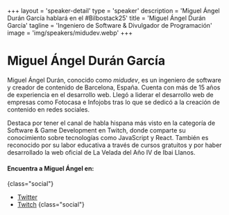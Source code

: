 +++
layout = 'speaker-detail'
type = 'speaker'
description = 'Miguel Ángel Durán García hablará en el #Bilbostack25'
title = 'Miguel Ángel Durán García'
tagline = 'Ingeniero de Software & Divulgador de Programación'
image = 'img/speakers/midudev.webp'
+++

# Miguel Ángel Durán García

Miguel Ángel Durán, conocido como *midudev*, es un ingeniero de software y creador de contenido de Barcelona, España. Cuenta con más de 15 años de experiencia en el desarrollo web. Llegó a liderar el desarrollo web de empresas como Fotocasa e Infojobs tras lo que se dedicó a la creación de contenido en redes sociales.

Destaca por tener el canal de habla hispana más visto en la categoría de Software & Game Development en Twitch, donde comparte su conocimiento sobre tecnologías como JavaScript y React. También es reconocido por su labor educativa a través de cursos gratuitos y por haber desarrollado la web oficial de La Velada del Año IV de Ibai Llanos.

#### Encuentra a Miguel Ángel en:

{class="social"}
* [Twitter](https://x.com/midudev)
* [Twitch](https://twitch.tv/midudev)
  {class="social"}
